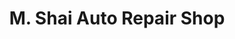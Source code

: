 ---
title: "M. Shai Auto Repair Shop"
url: /dasmarinas/m-shai-auto-repair-shop/
shop: Autowerkstatt
---